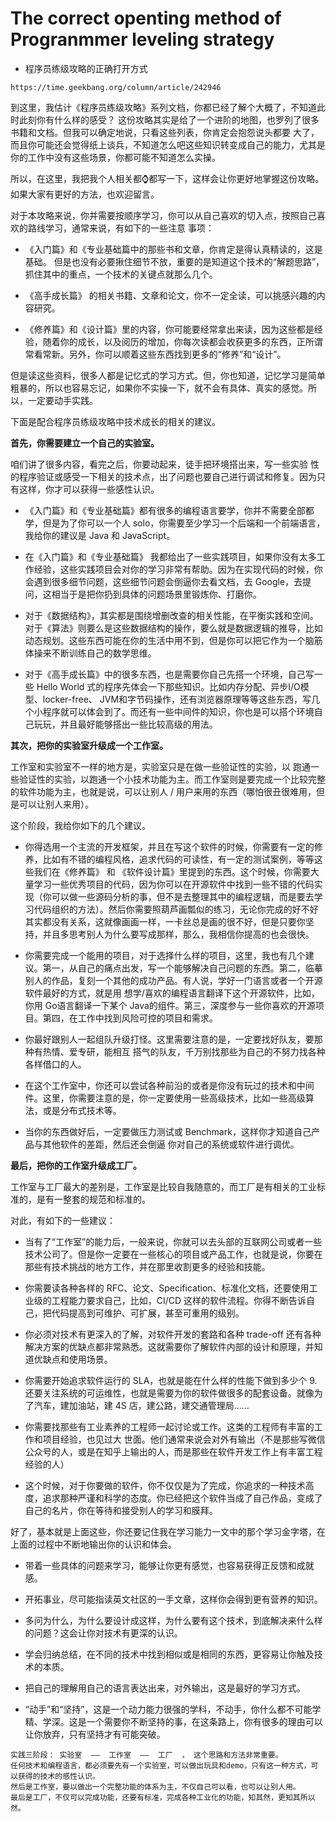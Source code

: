 #  The correct openting method of Progranmmer leveling strategy

+  程序员练级攻略的正确打开方式


```
https://time.geekbang.org/column/article/242946
```

到这里，我估计《程序员练级攻略》系列文档，你都已经了解个大概了，不知道此时此刻你有什么样的感受？ 这份攻略其实是给了一个进阶的地图，也罗列了很多书籍和文档。但我可以确定地说，只看这些列表，你肯定会抱怨说头都要 大了，而且你可能还会觉得纸上谈兵，不知道怎么吧这些知识转变成自己的能力，尤其是你的工作中没有这些场景，你都可能不知道怎么实操。

所以，在这里，我把我个人相关都⌚️都写一下，这样会让你更好地掌握这份攻略。如果大家有更好的方法，也欢迎留言。

对于本攻略来说，你并需要按顺序学习，你可以从自己喜欢的切入点，按照自己喜欢的路线学习，通常来说，有如下的一些注意 事项：

+ 《入门篇》和《专业基础篇中的那些书和文章，你肯定是得认真精读的，这是基础。 但是也没有必要揪住细节不放，重要的是知道这个技术的“解题思路”，抓住其中的重点，一个技术的关键点就那么几个。

+  《高手成长篇》 的相关书籍、文章和论文，你不一定全读，可以挑感兴趣的内容研究。

+  《修养篇》和《设计篇》里的内容，你可能要经常拿出来读，因为这些都是经验，随着你的成长，以及阅历的增加，你每次读都会收获更多的东西，正所谓常看常新。另外，你可以顺着这些东西找到更多的“修养”和“设计”。

但是读这些资料，很多人都是记忆式的学习方式。但，你也知道，记忆学习是简单粗暴的，所以也容易忘记，如果你不实操一下，就不会有具体、真实的感觉。所以，一定要动手实践。


下面是配合程序员练级攻略中技术成长的相关的建议。

**首先，你需要建立一个自己的实验室。**

咱们讲了很多内容，看完之后，你要动起来，徒手把环境搭出来，写一些实验 性的程序验证或感受一下相关的技术点，出了问题也要自己进行调试和修复。因为只有这样，你才可以获得一些感性认识。

+ 《入门篇》和《专业基础篇》都有很多的编程语言要学，你并不需要全部都学，但是为了你可以一个人 solo，你需要至少学习一个后端和一个前端语言，我给你的建议是 Java 和 JavaScript。

+ 在《入门篇》和《专业基础篇》 我都给出了一些实践项目，如果你没有太多工作经验，这些实践项目会对你的学习非常有帮助。因为在实现代码的时候，你会遇到很多细节问题，这些细节问题会倒逼你去看文档，去 Google，去提问，这相当于是把你扔到具体的问题场景里锻炼你、打磨你。

+ 对于《数据结构》，其实都是围绕增删改查的相关性能，在平衡实践和空间。对于《算法》则要么是这些数据结构的操作，要么就是数据逻辑的推导，比如动态规划。这些东西可能在你的生活中用不到，但是你可以把它作为一个脑筋体操来不断训练自己的数学思维。

+ 对于《高手成长篇》中的很多东西，也是需要你自己先搭一个环境，自己写一些 Hello World 式的程序先体会一下那些知识。比如内存分配、异步I/O模型、locker-free、 JVM和字节码操作，还有浏览器原理等等这些东西，写几个小程序就可以体会到了。而还有一些中间件的知识，你也是可以搭个环境自己玩玩，并且最好能够搭出一些比较高级的用法。

**其次，把你的实验室升级成一个工作室。** 

工作室和实验室不一样的地方是，实验室只是在做一些验证性的实验，以 跑通一些验证性的实验，以跑通一个小技术功能为主。而工作室则是要完成一个比较完整的软件功能为主，也就是说，可以让别人 / 用户来用的东西（哪怕很丑很难用，但是可以让别人来用）。

这个阶段，我给你如下的几个建议。

+ 你得选用一个主流的开发框架，并且在写这个软件的时候，你需要有一定的修养，比如有不错的编程风格，追求代码的可读性，有一定的测试案例，等等这些我们在《修养篇》 和 《软件设计篇》里提到的东西。这个时候，你需要大量学习一些优秀项目的代码，因为你可以在开源软件中找到一些不错的代码实现（你可以做一些源码分析的事，但不是去整理其中的编程逻辑，而是要去学习代码组织的方法）。然后你需要照葫芦画瓢似的练习，无论你完成的好不好其实都没有关系，这就像画画一样，一卡丝总是画的很不好，但是只要你坚持，并且多思考别人为什么要写成那样，那么，我相信你提高的也会很快。

+ 你需要完成一个能用的项目，对于选择什么样的项目，这里，我也有几个建议。第一，从自己的痛点出发，写一个能够解决自己问题的东西。第二，临摹别人的作品，复刻一个其他的成功产品。有人说，学好一门语言或者一个开源软件最好的方式，就是用 想学/喜欢的编程语言翻译下这个开源软件，比如，你用 Go语言翻译一下某个 Java的组件。第三，深度参与一些你喜欢的开源项目。第四，在工作中找到风险可控的项目和需求。

+ 你最好跟别人一起组队升级打怪。这里需要注意的是，一定要找好队友，要那种有热情、爱专研，能相互 搭气的队友，千万别找那些为自己的不努力找各种各样借口的人。

+ 在这个工作室中，你还可以尝试各种前沿的或者是你没有玩过的技术和中间件。这里，你需要注意的是，你一定要使用一些高级技术，比如一些高级算法，或是分布式技术等。

+ 当你的东西做好后，一定要做压力测试或 Benchmark，这样你才知道自己产品与其他软件的差距，然后还会倒逼 你对自己的系统或软件进行调优。

**最后，把你的工作室升级成工厂。** 

工作室与工厂最大的差别是，工作室是比较自我随意的，而工厂是有相关的工业标准的，是有一整套的规范和标准的。

对此，有如下的一些建议：

+ 当有了“工作室”的能力后，一般来说，你就可以去头部的互联网公司或者一些技术公司了。但是你一定要在一些核心的项目或产品工作，也就是说，你要在那些有技术挑战的地方工作，并在那里收割更多的经验和技能。

+ 你需要读各种各样的 RFC、论文、Specification、标准化文档，还要使用工业级的工程能力要求自己，比如，CI/CD 这样的软件流程。你得不断告诉自己，把代码提高到可维护、可扩展，甚至可重用的级别。

+ 你必须对技术有更深入的了解，对软件开发的套路和各种 trade-off 还有各种解决方案的优缺点都非常熟悉。这就需要你了解软件内部的设计和原理，并知道优缺点和使用场景。

+ 你需要开始追求软件运行的 SLA，也就是能在什么样的性能下做到多少个 9.还要关注系统的可运维性，也就是需要为你的软件做很多的配套设备。就像为了汽车，建加油站，建 4S 店，建公路，建交通管理局......

+ 你需要找那些有工业素养的工程师一起讨论或工作。这类的工程师有丰富的工作和项目经验，也见过大 世面。他们通常来说会对外有输出（不是那些写微信公众号的人，或是在知乎上输出的人，而是那些在软件开发工作上有丰富工程经验的人）

+ 这个时候，对于你要做的软件，你不仅仅是为了完成，你追求的一种技术高度，追求那种严谨和科学的态度。你已经把这个软件当成了自己作品，变成了自己的名片，你在等待和接受别人的学习和膜拜。

好了，基本就是上面这些，你还要记住我在学习能力一文中的那个学习金字塔，在上面的过程中不断地输出你的认识和体会。

+ 带着一些具体的问题来学习，能够让你更有感觉，也容易获得正反馈和成就感。

+ 开拓事业，尽可能指读英文社区的一手文章，这样你会得到更有营养的知识。

+ 多问为什么，为什么要设计成这样，为什么要有这个技术，到底解决来什么样的问题？这会让你对技术有更深的认识。

+ 学会归纳总结，在不同的技术中找到相似或是相同的东西，更容易让你触及技术的本质。

+ 把自己的理解用自己的语言表达出来，对外输出，这是最好的学习方式。

+ “动手”和“坚持”，这是一个动力能力很强的学科，不动手，你什么都不可能学精、学深。这是一个需要你不断坚持的事，在这条路上，你有很多的理由可以让你放弃，只有坚持才有可能突破。


```
实践三阶段： 实验室  ——  工作室  ——  工厂  ， 这个思路和方法非常重要。
任何技术和编程语言，都必须要先有一个实验室，可以做出玩具和demo，只有这一种方式，可以获得的技术的感性认识。
然后是工作室，要以做出一个完整功能的体系为主，不仅自己可以看，也可以让别人用。
最后是工厂，不仅可以完成功能，还要有标准，完成各种工业化的功能，知其然，更知其所以然。
```
